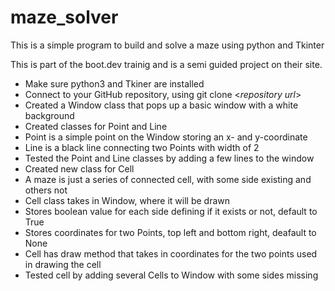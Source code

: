 # maze_solver

This is a simple program to build and solve a maze using python and Tkinter

This is part of the boot.dev trainig and is a semi guided project on their site.

- Make sure python3 and Tkiner are installed
- Connect to your GitHub repository, using git clone <*repository url*>
- Created a Window class that pops up a basic window with a white background
- Created classes for Point and Line
- Point is a simple point on the Window storing an x- and y-coordinate
- Line is a black line connecting two Points with width of 2
- Tested the Point and Line classes by adding a few lines to the window
- Created new class for Cell
- A maze is just a series of connected cell, with some side existing and others not
- Cell class takes in Window, where it will be drawn
- Stores boolean value for each side defining if it exists or not, default to True
- Stores coordinates for two Points, top left and bottom right, deafault to None
- Cell has draw method that takes in coordinates for the two points used in drawing the cell
- Tested cell by adding several Cells to Window with some sides missing
